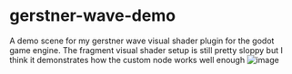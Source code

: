 # gerstner-wave-demo
A demo scene for my gerstner wave visual shader plugin for the godot game engine.  The fragment visual shader setup is still pretty sloppy but I think it demonstrates how the custom node works well enough
![image](https://user-images.githubusercontent.com/5532428/152664171-7f918b15-4c40-4d48-ae01-fb584221f271.png)
